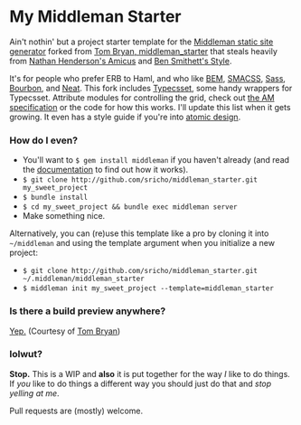 My Middleman Starter
====================



Ain't nothin' but a project starter template for the [Middleman static site generator](http://middlemanapp.com/) forked from [Tom Bryan, middleman_starter](https://github.com/tombryan/middleman_starter) that steals heavily from [Nathan Henderson's Amicus](https://github.com/nathos/amicus) and [Ben Smithett's Style](https://github.com/bensmithett/style).

It's for people who prefer ERB to Haml, and who like [BEM](http://bem.info/), [SMACSS](http://smacss.com/), [Sass](http://sass-lang.com/), [Bourbon](https://github.com/thoughtbot/bourbon), and [Neat](https://github.com/thoughtbot/neat). This fork includes [Typecsset](https://github.com/csswizardry/typecsset), some handy wrappers for Typecsset. Attribute modules for controlling the grid, check out [the AM specification](https://github.com/amcss/attribute-module-specification/) or the code for how this works. I'll update this list when it gets growing. It even has a style guide if you're into [atomic design](http://bradfrostweb.com/blog/post/atomic-web-design/).

### How do I even?
- You'll want to `$ gem install middleman` if you haven't already (and read the [documentation](http://middlemanapp.com/getting-started/) to find out how it works).
- `$ git clone http://github.com/sricho/middleman_starter.git my_sweet_project`
- `$ bundle install`
- `$ cd my_sweet_project && bundle exec middleman server`
- Make something nice.

Alternatively, you can (re)use this template like a pro by cloning it into `~/middleman` and using the template argument when you initialize a new project:

- `$ git clone http://github.com/sricho/middleman_starter.git ~/.middleman/middleman_starter`
- `$ middleman init my_sweet_project --template=middleman_starter`

### Is there a build preview anywhere?
[Yep.](http://middleman.tombryan.co/) (Courtesy of [Tom Bryan](http://github.com/tombryan))

### lolwut?
**Stop.** This is a WIP and **also** it is put together for the way *I* like to do things. If *you* like to do things a different way you should just do that and *stop yelling at me*.

Pull requests are (mostly) welcome.
